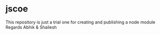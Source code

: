 jscoe
=====

This repository is just a trial one for creating and publishing a node module
Regards
Abhik & Shailesh
